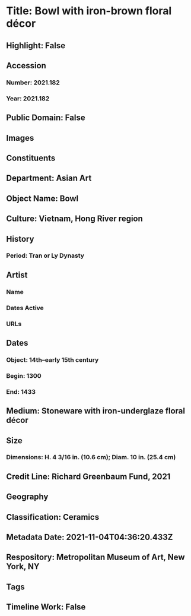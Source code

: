 # Title: Bowl with iron-brown floral décor
## Highlight: False
## Accession
### Number: 2021.182
### Year: 2021.182
## Public Domain: False
## Images
## Constituents
## Department: Asian Art
## Object Name: Bowl
## Culture: Vietnam, Hong River region
## History
### Period: Tran or Ly Dynasty
## Artist
### Name
### Dates Active
### URLs
## Dates
### Object: 14th–early 15th century
### Begin: 1300
### End: 1433
## Medium: Stoneware with iron-underglaze floral décor
## Size
### Dimensions: H. 4 3/16 in. (10.6 cm); Diam. 10 in. (25.4 cm)
## Credit Line: Richard Greenbaum Fund, 2021
## Geography
## Classification: Ceramics
## Metadata Date: 2021-11-04T04:36:20.433Z
## Respository: Metropolitan Museum of Art, New York, NY
## Tags
## Timeline Work: False